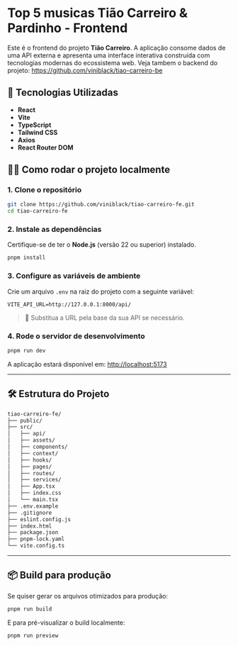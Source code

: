 # Top 5 musicas Tião Carreiro & Pardinho - Frontend

Este é o frontend do projeto **Tião Carreiro**. A aplicação consome dados de uma API externa e apresenta uma interface interativa construída com tecnologias modernas do ecossistema web.
Veja tambem o backend do projeto:
https://github.com/viniblack/tiao-carreiro-be

## 🚀 Tecnologias Utilizadas

- **React**
- **Vite**
- **TypeScript**
- **Tailwind CSS**
- **Axios**
- **React Router DOM**

## 🧑‍💻 Como rodar o projeto localmente

### 1. Clone o repositório

```bash
git clone https://github.com/viniblack/tiao-carreiro-fe.git
cd tiao-carreiro-fe
```

### 2. Instale as dependências

Certifique-se de ter o **Node.js** (versão 22 ou superior) instalado.

```bash
pnpm install
```

### 3. Configure as variáveis de ambiente

Crie um arquivo `.env` na raiz do projeto com a seguinte variável:

```env
VITE_API_URL=http://127.0.0.1:8000/api/
```

> 📌 Substitua a URL pela base da sua API se necessário.

### 4. Rode o servidor de desenvolvimento

```bash
pnpm run dev
```

A aplicação estará disponível em: [http://localhost:5173](http://localhost:5173)

---

## 🛠️ Estrutura do Projeto

```bash
tiao-carreiro-fe/
├── public/
├── src/
│   ├── api/            
│   ├── assets/         
│   ├── components/      
│   ├── context/        
│   ├── hooks/          
│   ├── pages/           
│   ├── routes/         
│   ├── services/        
│   ├── App.tsx          
│   ├── index.css       
│   └── main.tsx        
├── .env.example  
├── .gitignore
├── eslint.config.js
├── index.html     
├── package.json
├── pnpm-lock.yaml
└── vite.config.ts
```

---

## 📦 Build para produção

Se quiser gerar os arquivos otimizados para produção:

```bash
pnpm run build
```

E para pré-visualizar o build localmente:

```bash
pnpm run preview
```
